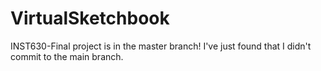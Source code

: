 # VirtualSketchbook
INST630-Final project is in the master branch! I've just found that I didn't commit to the main branch.
